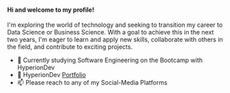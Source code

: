 #### Hi and welcome to my profile!

I'm exploring the world of technology and seeking to transition my career to Data Science or Business Science. 
With a goal to achieve this in the next two years, I'm eager to learn and apply new skills, collaborate with others in the field, and contribute to exciting projects.


* 🔭 Currently studying Software Engineering on the Bootcamp with HyperionDev
* 📝 HyperionDev [Portfolio](https://www.hyperiondev.com/portfolio/120389/)
* 📫 Please reach to any of my Social-Media Platforms
